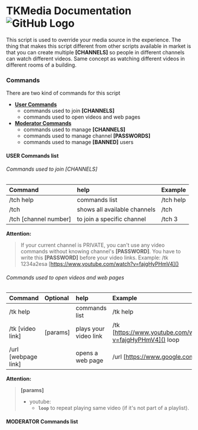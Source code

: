 # TKMedia Documentation ![GitHub Logo](https://avatars1.githubusercontent.com/u/26417952?s=100)
This script is used to override your media source in the experience. The thing that makes this script different from other scripts available in market is that you can create multiple __[CHANNELS]__ so people in different channels can watch different videos. Same concept as watching different videos in different rooms of a building.


### Commands
There are two kind of commands for this script

- [__User Commands__](#user-commands-list)
  - commands used to join __[CHANNELS]__
  - commands used to open videos and web pages
- [__Moderator Commands__](#moderator-commands-list)
  - commands used to manage __[CHANNELS]__
  - commands used to manage channel __[PASSWORDS]__
  - commands used to manage __[BANNED]__ users



#### USER Commands list
###### Commands used to join [CHANNELS]

Command | help | Example
:--- | :--- | :--- 
/tch help | commands list | /tch help
/tch | shows all available channels | /tch
/tch [channel number] |  to join a specific channel  | /tch 3

__Attention:__

>If your current channel is PRIVATE, you can't use any video commands without knowing channel's __[PASSWORD]__.
You have to write this __[PASSWORD]__ before your video links. Example:
>/tk 1234a2esa [https://www.youtube.com/watch?v=fajgHyPHmV4]()


###### Commands used to open videos and web pages

Command | Optional | help | Example
:--- | :--- | :--- | :---
/tk help | | commands list | /tk help
/tk [video link] | [params] | plays your video link | /tk [https://www.youtube.com/watch?v=fajgHyPHmV4]() loop
/url [webpage link] |  | opens a web page | /url [https://www.google.com]()

__Attention:__

>__[params]__
>- youtube:
>   - __`loop`__ to repeat playing same video (if it's not part of a playlist).

#### MODERATOR Commands list
